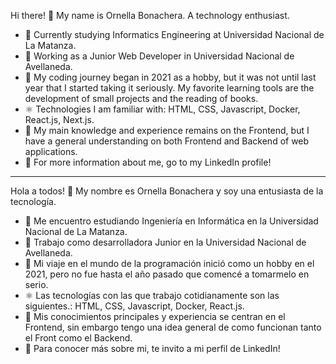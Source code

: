  Hi there! 👋 My name is Ornella Bonachera. A technology enthusiast. 

- 📜 Currently studying Informatics Engineering at Universidad Nacional de La Matanza.
- 🔭 Working as a Junior Web Developer in Universidad Nacional de Avellaneda.
- 📅 My coding journey began in 2021 as a hobby, but it was not until last year that I started taking it seriously. My favorite learning tools are the development of small projects and the reading of books.
- ⚛ Technologies I am familiar with: HTML, CSS, Javascript, Docker, React.js, Next.js.  
- 📓 My main knowledge and experience remains on the Frontend, but I have a general understanding on both Frontend and Backend of web applications. 
- 💬 For more information about me, go to my LinkedIn profile! 


-----------------------


 Hola a todos! 👋 My nombre es Ornella Bonachera y soy una entusiasta de la tecnología.

- 📜 Me encuentro estudiando Ingeniería en Informática en la Universidad Nacional de La Matanza.
- 🔭 Trabajo como desarrolladora Junior en la Universidad Nacional de Avellaneda.
- 📅 Mi viaje en el mundo de la programación inició como un hobby en el 2021, pero no fue hasta el año pasado que comencé a tomarmelo en serio.
- ⚛ Las tecnologías con las que trabajo cotidianamente son las siguientes.: HTML, CSS, Javascript, Docker, React.js. 
- 📓 Mis conocimientos principales y experiencia se centran en el Frontend, sin embargo tengo una idea general de como funcionan tanto el Front como el Backend.
- 💬 Para conocer más sobre mi, te invito a mi perfil de LinkedIn!
